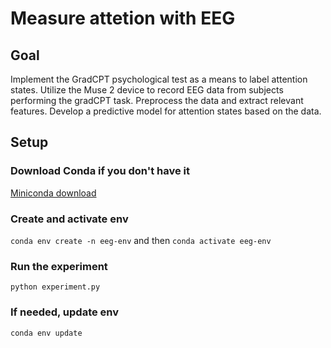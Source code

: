 # Measure attetion with EEG
## Goal
Implement the GradCPT psychological test as a means to label attention states. Utilize the Muse 2 device to record EEG data from subjects performing the gradCPT task. Preprocess the data and extract relevant features. Develop a predictive model for attention states based on the data.

## Setup
### Download Conda if you don't have it 
[Miniconda download](https://docs.anaconda.com/free/miniconda/)

### Create and activate env
`conda env create -n eeg-env` and then
`conda activate eeg-env`

### Run the experiment
`python experiment.py`

### If needed, update env
`conda env update`

